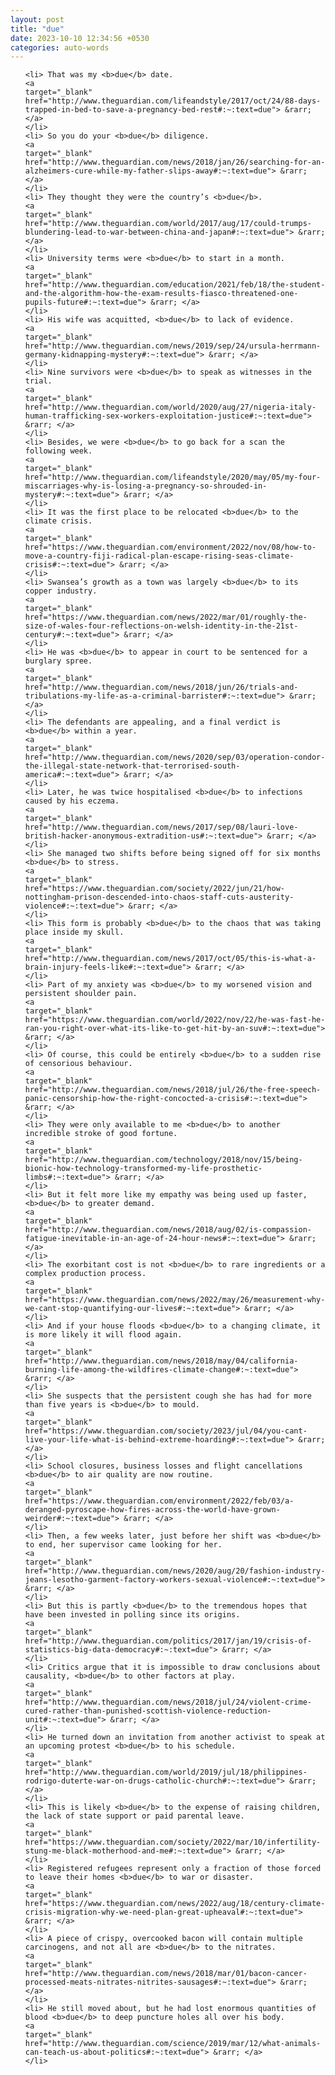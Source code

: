 ```yaml
---
layout: post
title: "due"
date: 2023-10-10 12:34:56 +0530
categories: auto-words
---
```

<ol>

    <li> That was my <b>due</b> date.
    <a 
    target="_blank" 
    href="http://www.theguardian.com/lifeandstyle/2017/oct/24/88-days-trapped-in-bed-to-save-a-pregnancy-bed-rest#:~:text=due"> &rarr; </a>
    </li>
    <li> So you do your <b>due</b> diligence.
    <a 
    target="_blank" 
    href="http://www.theguardian.com/news/2018/jan/26/searching-for-an-alzheimers-cure-while-my-father-slips-away#:~:text=due"> &rarr; </a>
    </li>
    <li> They thought they were the country’s <b>due</b>.
    <a 
    target="_blank" 
    href="http://www.theguardian.com/world/2017/aug/17/could-trumps-blundering-lead-to-war-between-china-and-japan#:~:text=due"> &rarr; </a>
    </li>
    <li> University terms were <b>due</b> to start in a month.
    <a 
    target="_blank" 
    href="http://www.theguardian.com/education/2021/feb/18/the-student-and-the-algorithm-how-the-exam-results-fiasco-threatened-one-pupils-future#:~:text=due"> &rarr; </a>
    </li>
    <li> His wife was acquitted, <b>due</b> to lack of evidence.
    <a 
    target="_blank" 
    href="http://www.theguardian.com/news/2019/sep/24/ursula-herrmann-germany-kidnapping-mystery#:~:text=due"> &rarr; </a>
    </li>
    <li> Nine survivors were <b>due</b> to speak as witnesses in the trial.
    <a 
    target="_blank" 
    href="http://www.theguardian.com/world/2020/aug/27/nigeria-italy-human-trafficking-sex-workers-exploitation-justice#:~:text=due"> &rarr; </a>
    </li>
    <li> Besides, we were <b>due</b> to go back for a scan the following week.
    <a 
    target="_blank" 
    href="http://www.theguardian.com/lifeandstyle/2020/may/05/my-four-miscarriages-why-is-losing-a-pregnancy-so-shrouded-in-mystery#:~:text=due"> &rarr; </a>
    </li>
    <li> It was the first place to be relocated <b>due</b> to the climate crisis.
    <a 
    target="_blank" 
    href="https://www.theguardian.com/environment/2022/nov/08/how-to-move-a-country-fiji-radical-plan-escape-rising-seas-climate-crisis#:~:text=due"> &rarr; </a>
    </li>
    <li> Swansea’s growth as a town was largely <b>due</b> to its copper industry.
    <a 
    target="_blank" 
    href="https://www.theguardian.com/news/2022/mar/01/roughly-the-size-of-wales-four-reflections-on-welsh-identity-in-the-21st-century#:~:text=due"> &rarr; </a>
    </li>
    <li> He was <b>due</b> to appear in court to be sentenced for a burglary spree.
    <a 
    target="_blank" 
    href="http://www.theguardian.com/news/2018/jun/26/trials-and-tribulations-my-life-as-a-criminal-barrister#:~:text=due"> &rarr; </a>
    </li>
    <li> The defendants are appealing, and a final verdict is <b>due</b> within a year.
    <a 
    target="_blank" 
    href="http://www.theguardian.com/news/2020/sep/03/operation-condor-the-illegal-state-network-that-terrorised-south-america#:~:text=due"> &rarr; </a>
    </li>
    <li> Later, he was twice hospitalised <b>due</b> to infections caused by his eczema.
    <a 
    target="_blank" 
    href="http://www.theguardian.com/news/2017/sep/08/lauri-love-british-hacker-anonymous-extradition-us#:~:text=due"> &rarr; </a>
    </li>
    <li> She managed two shifts before being signed off for six months <b>due</b> to stress.
    <a 
    target="_blank" 
    href="https://www.theguardian.com/society/2022/jun/21/how-nottingham-prison-descended-into-chaos-staff-cuts-austerity-violence#:~:text=due"> &rarr; </a>
    </li>
    <li> This form is probably <b>due</b> to the chaos that was taking place inside my skull.
    <a 
    target="_blank" 
    href="http://www.theguardian.com/news/2017/oct/05/this-is-what-a-brain-injury-feels-like#:~:text=due"> &rarr; </a>
    </li>
    <li> Part of my anxiety was <b>due</b> to my worsened vision and persistent shoulder pain.
    <a 
    target="_blank" 
    href="https://www.theguardian.com/world/2022/nov/22/he-was-fast-he-ran-you-right-over-what-its-like-to-get-hit-by-an-suv#:~:text=due"> &rarr; </a>
    </li>
    <li> Of course, this could be entirely <b>due</b> to a sudden rise of censorious behaviour.
    <a 
    target="_blank" 
    href="http://www.theguardian.com/news/2018/jul/26/the-free-speech-panic-censorship-how-the-right-concocted-a-crisis#:~:text=due"> &rarr; </a>
    </li>
    <li> They were only available to me <b>due</b> to another incredible stroke of good fortune.
    <a 
    target="_blank" 
    href="http://www.theguardian.com/technology/2018/nov/15/being-bionic-how-technology-transformed-my-life-prosthetic-limbs#:~:text=due"> &rarr; </a>
    </li>
    <li> But it felt more like my empathy was being used up faster, <b>due</b> to greater demand.
    <a 
    target="_blank" 
    href="http://www.theguardian.com/news/2018/aug/02/is-compassion-fatigue-inevitable-in-an-age-of-24-hour-news#:~:text=due"> &rarr; </a>
    </li>
    <li> The exorbitant cost is not <b>due</b> to rare ingredients or a complex production process.
    <a 
    target="_blank" 
    href="https://www.theguardian.com/news/2022/may/26/measurement-why-we-cant-stop-quantifying-our-lives#:~:text=due"> &rarr; </a>
    </li>
    <li> And if your house floods <b>due</b> to a changing climate, it is more likely it will flood again.
    <a 
    target="_blank" 
    href="http://www.theguardian.com/news/2018/may/04/california-burning-life-among-the-wildfires-climate-change#:~:text=due"> &rarr; </a>
    </li>
    <li> She suspects that the persistent cough she has had for more than five years is <b>due</b> to mould.
    <a 
    target="_blank" 
    href="https://www.theguardian.com/society/2023/jul/04/you-cant-live-your-life-what-is-behind-extreme-hoarding#:~:text=due"> &rarr; </a>
    </li>
    <li> School closures, business losses and flight cancellations <b>due</b> to air quality are now routine.
    <a 
    target="_blank" 
    href="https://www.theguardian.com/environment/2022/feb/03/a-deranged-pyroscape-how-fires-across-the-world-have-grown-weirder#:~:text=due"> &rarr; </a>
    </li>
    <li> Then, a few weeks later, just before her shift was <b>due</b> to end, her supervisor came looking for her.
    <a 
    target="_blank" 
    href="http://www.theguardian.com/news/2020/aug/20/fashion-industry-jeans-lesotho-garment-factory-workers-sexual-violence#:~:text=due"> &rarr; </a>
    </li>
    <li> But this is partly <b>due</b> to the tremendous hopes that have been invested in polling since its origins.
    <a 
    target="_blank" 
    href="http://www.theguardian.com/politics/2017/jan/19/crisis-of-statistics-big-data-democracy#:~:text=due"> &rarr; </a>
    </li>
    <li> Critics argue that it is impossible to draw conclusions about causality, <b>due</b> to other factors at play.
    <a 
    target="_blank" 
    href="http://www.theguardian.com/news/2018/jul/24/violent-crime-cured-rather-than-punished-scottish-violence-reduction-unit#:~:text=due"> &rarr; </a>
    </li>
    <li> He turned down an invitation from another activist to speak at an upcoming protest <b>due</b> to his schedule.
    <a 
    target="_blank" 
    href="http://www.theguardian.com/world/2019/jul/18/philippines-rodrigo-duterte-war-on-drugs-catholic-church#:~:text=due"> &rarr; </a>
    </li>
    <li> This is likely <b>due</b> to the expense of raising children, the lack of state support or paid parental leave.
    <a 
    target="_blank" 
    href="https://www.theguardian.com/society/2022/mar/10/infertility-stung-me-black-motherhood-and-me#:~:text=due"> &rarr; </a>
    </li>
    <li> Registered refugees represent only a fraction of those forced to leave their homes <b>due</b> to war or disaster.
    <a 
    target="_blank" 
    href="https://www.theguardian.com/news/2022/aug/18/century-climate-crisis-migration-why-we-need-plan-great-upheaval#:~:text=due"> &rarr; </a>
    </li>
    <li> A piece of crispy, overcooked bacon will contain multiple carcinogens, and not all are <b>due</b> to the nitrates.
    <a 
    target="_blank" 
    href="http://www.theguardian.com/news/2018/mar/01/bacon-cancer-processed-meats-nitrates-nitrites-sausages#:~:text=due"> &rarr; </a>
    </li>
    <li> He still moved about, but he had lost enormous quantities of blood <b>due</b> to deep puncture holes all over his body.
    <a 
    target="_blank" 
    href="http://www.theguardian.com/science/2019/mar/12/what-animals-can-teach-us-about-politics#:~:text=due"> &rarr; </a>
    </li>
